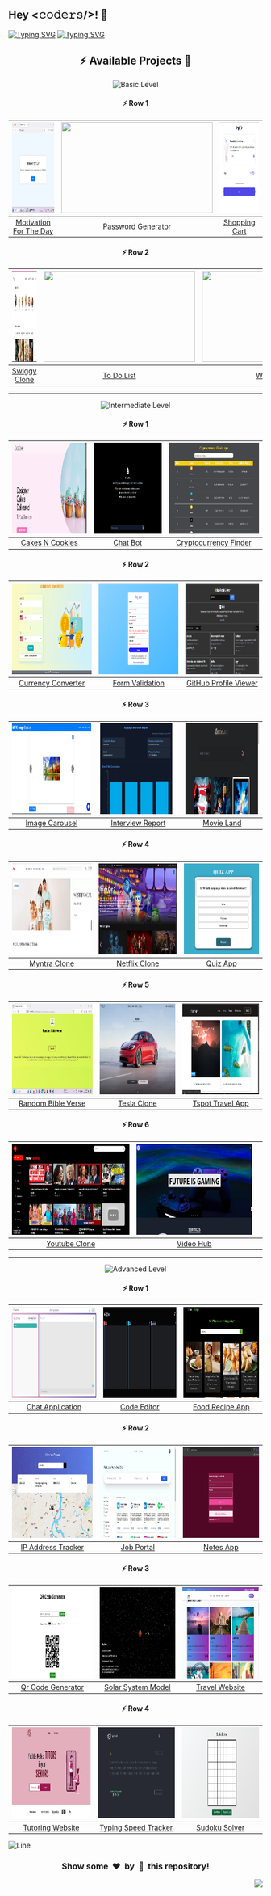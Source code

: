 <h2>Hey <𝚌𝚘𝚍𝚎𝚛𝚜/>! 👋</h2>

[![Typing SVG](https://readme-typing-svg.herokuapp.com?font=Fira+Code&size=60&pause=1000&center=true&vCenter=true&multiline=true&width=1000&height=100&lines=REACT+JS+PROJECTS)](https://git.io/typing-svg)
[![Typing SVG](https://readme-typing-svg.demolab.com?font=Comfortaa&size=65&pause=400&color=18b8d0&center=true&vCenter=true&width=2000&height=200&lines=BASIC+LEVEL+PROJECTS;INTERMEDIATE+LEVEL+PROJECTS;ADVANCED+LEVEL+PROJECTS)](https://git.io/typing-svg)


<div align="center">

## :zap: Available Projects 🎉
<!-- ###################################################################################################################### -->
<!-- ###################################################################################################################### -->

![Basic Level](https://img.shields.io/badge/Level-Basic-00FF00?style=for-the-badge&logo=codeigniter)

#### :zap: Row 1

| <img src="./Basic/Motivation-For-The-Day/screenshot.webp" width="300px" height="180px"> | <img src="./Basic/Password-Generator/screenshot.webp" width="300px" height="180px"> | <img src="./Basic/Shopping-Cart/screenshot.webp" width="300px" height="180px"> |
|:--:|:--:|:--:|
| [Motivation For The Day](./Basic/Motivation-For-The-Day) | [Password Generator](./Basic/Password-Generator) | [Shopping Cart](./Basic/Shopping-Cart) |

#### :zap: Row 2

| <img src="./Basic/Swiggy-Clone/screenshot.webp" width="300px" height="180px"> | <img src="./Basic/To-Do-List/screenshot.webp" width="300px" height="180px"> | <img src="./Basic/Weather-App/screenshot.webp" width="300px" height="180px"> |
|:--:|:--:|:--:|
| [Swiggy Clone](./Basic/Swiggy-Clone) | [To Do List](./Basic/To-Do-List) | [Weather App](./Basic/Weather-App) |

---
<!-- ###################################################################################################################### -->
<!-- ###################################################################################################################### -->

![Intermediate Level](https://img.shields.io/badge/Level-Intermediate-FFD700?style=for-the-badge&logo=codeigniter)

#### :zap: Row 1

| <img src="./Intermediate/Cakes-N-Cookies/screenshot.webp" width="300px" height="180px"> | <img src="./Intermediate/Chat-Bot/screenshot.webp" width="300px" height="180px"> | <img src="./Intermediate/Cryptocurrency-Finder/screenshot.webp" width="300px" height="180px"> |
|:--:|:--:|:--:|
| [Cakes N Cookies](./Intermediate/Cakes-N-Cookies) | [Chat Bot](./Intermediate/Chat-Bot) | [Cryptocurrency Finder](./Intermediate/Cryptocurrency-Finder) |

#### :zap: Row 2

| <img src="./Intermediate/Currency-Converter/screenshot.webp" width="300px" height="180px"> | <img src="./Intermediate/Form-Validation/screenshot.webp" width="300px" height="180px"> | <img src="./Intermediate/GitHub-Profile-Viewer/screenshot.webp" width="300px" height="180px"> |
|:--:|:--:|:--:|
| [Currency Converter](./Intermediate/Currency-Converter) | [Form Validation](./Intermediate/Form-Validation) | [GitHub Profile Viewer](./Intermediate/GitHub-Profile-Viewer) |

#### :zap: Row 3

| <img src="./Intermediate/Image-Carousel/screenshot.webp" width="300px" height="180px"> | <img src="./Intermediate/Interview-Report/screenshot.webp" width="300px" height="180px"> | <img src="./Intermediate/Movie-Land/screenshot.webp" width="300px" height="180px"> |
|:--:|:--:|:--:|
| [Image Carousel](./Intermediate/Image-Carousel) | [Interview Report](./Intermediate/Interview-Report) | [Movie Land](./Intermediate/Movie-Land) |

#### :zap: Row 4

| <img src="./Intermediate/Myntra-Clone/screenshot.webp" width="300px" height="180px"> | <img src="./Intermediate/Netflix-Clone/screenshot.webp" width="300px" height="180px"> | <img src="./Intermediate/Quiz-App/screenshot.webp" width="300px" height="180px"> |
|:--:|:--:|:--:|
| [Myntra Clone](./Intermediate/Myntra-Clone) | [Netflix Clone](./Intermediate/Netflix-Clone) | [Quiz App](./Intermediate/Quiz-App) |

#### :zap: Row 5

| <img src="./Intermediate/Random-Bible-Verse/screenshot.webp" width="300px" height="180px"> | <img src="./Intermediate/Tesla-Clone/screenshot.webp" width="300px" height="180px"> | <img src="./Intermediate/Tspot-Travel-App/screenshot.webp" width="300px" height="180px"> |
|:--:|:--:|:--:|
| [Random Bible Verse](./Intermediate/Random-Bible-Verse) | [Tesla Clone](./Intermediate/Tesla-Clone) | [Tspot Travel App](./Intermediate/Tspot-Travel-App) |

#### :zap: Row 6

| <img src="./Intermediate/Youtube-Clone/screenshot.webp" width="300px" height="180px"> | <img src="./Intermediate/Video-Hub/screenshot.webp" width="300px" height="180px"> |  |
|:--:|:--:|:--:|
| [Youtube Clone](./Intermediate/Youtube-Clone) | [Video Hub](./Intermediate/Video-Hub) |  |

---
<!-- ###################################################################################################################### -->
<!-- ###################################################################################################################### -->

![Advanced Level](https://img.shields.io/badge/Level-Advanced-FF0000?style=for-the-badge&logo=codeigniter)

#### :zap: Row 1

| <img src="./Advanced/Chat-Application/screenshot.webp" width="300px" height="180px"> | <img src="./Advanced/Code-Editor/screenshot.webp" width="300px" height="180px"> | <img src="./Advanced/Food-Recipe-App/screenshot.webp" width="300px" height="180px"> |
|:--:|:--:|:--:|
| [Chat Application](./Advanced/Chat-Application) | [Code Editor](./Advanced/Code-Editor) | [Food Recipe App](./Advanced/Food-Recipe-App) |

#### :zap: Row 2

| <img src="./Advanced/IP-Address-Tracker/screenshot.webp" width="300px" height="180px"> | <img src="./Advanced/Job-Portal/screenshot.webp" width="300px" height="180px"> | <img src="./Advanced/Notes-App/screenshot.webp" width="300px" height="180px"> |
|:--:|:--:|:--:|
| [IP Address Tracker](./Advanced/IP-Address-Tracker) | [Job Portal](./Advanced/Job-Portal) | [Notes App](./Advanced/Notes-App) |

#### :zap: Row 3

| <img src="./Advanced/Qr-Code-Generator/screenshot.webp" width="300px" height="180px"> | <img src="./Advanced/Solar-System-Model/screenshot.webp" width="300px" height="180px"> | <img src="./Advanced/Travel-Website/screenshot.webp" width="300px" height="180px"> |
|:--:|:--:|:--:|
| [Qr Code Generator](./Advanced/Qr-Code-Generator) | [Solar System Model](./Advanced/Solar-System-Model) | [Travel Website](./Advanced/Travel-Website) |

#### :zap: Row 4

| <img src="./Advanced/Tutoring-Website/screenshot.webp" width="300px" height="180px"> | <img src="./Advanced/Typing-Speed-Tracker/screenshot.webp" width="300px" height="180px"> | <img src="./Advanced/Sudoku-Solver/screenshot.webp" width="300px" height="180px" /> |
|:--:|:--:|:--:|
| [Tutoring Website](./Advanced/Tutoring-Website) | [Typing Speed Tracker](./Advanced/Typing-Speed-Tracker) | [Sudoku Solver](./Advanced/Sudoku-Solver/) |

</div>


![Line](https://github.com/Avdhesh-Varshney/WebMasterLog/assets/114330097/4b78510f-a941-45f8-a9d5-80ed0705e847)

<div align="center">
	<h3>Show some &nbsp;❤️&nbsp; by &nbsp;🌟&nbsp; this repository!</h3>
</div>

<a href="#top"><img src="https://img.shields.io/badge/⬆-Back%20to%20Top-red?style=for-the-badge" align="right"/></a>
